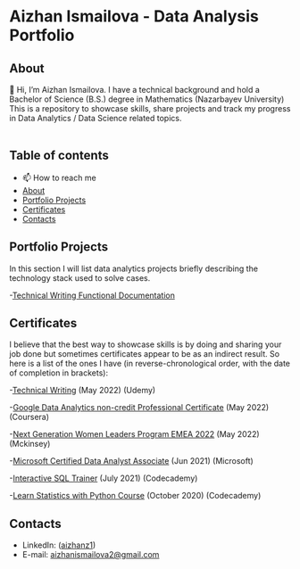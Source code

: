 # Aizhan Ismailova - Data Analysis Portfolio 

## About
👋 Hi, I’m Aizhan Ismailova. I have a technical background and hold a Bachelor of Science (B.S.) degree in Mathematics (Nazarbayev University)
<br>
This is a repository to showcase skills, share projects and track my progress in Data Analytics / Data Science related topics.  
<br>
## Table of contents

- 📫 How to reach me 
- [About](#about)
- [Portfolio Projects](#portfolio-projects)
- [Certificates](#certificates)
- [Contacts](#contacts)


## Portfolio Projects
In this section I will list data analytics projects briefly describing the technology stack used to solve cases.

-[Technical Writing Functional Documentation](https://github.com/aizhanz1/software-writing-aizhan/wiki/Functional-Documentation)

## Certificates
I believe that the best way to showcase skills is by doing and sharing your job done but sometimes certificates appear to be as an indirect result. 
So here is a list of the ones I have (in reverse-chronological order, with the date of completion in brackets):

-[Technical Writing](https://drive.google.com/drive/u/2/folders/1LA5WrxaViWgR14JmzgexRhnvUhR9NPbc) (May 2022) (Udemy)

-[Google Data Analytics non-credit Professional Certificate](https://drive.google.com/drive/u/2/folders/1LA5WrxaViWgR14JmzgexRhnvUhR9NPbc) (May 2022) (Coursera)

-[Next Generation Women Leaders Program EMEA 2022](https://drive.google.com/drive/u/2/folders/1LA5WrxaViWgR14JmzgexRhnvUhR9NPbc) (May 2022) (Mckinsey)

-[Microsoft Certified Data Analyst Associate](https://drive.google.com/drive/u/2/folders/1LA5WrxaViWgR14JmzgexRhnvUhR9NPbc) (Jun 2021) (Microsoft)

-[Interactive SQL Trainer](https://drive.google.com/drive/u/2/folders/1LA5WrxaViWgR14JmzgexRhnvUhR9NPbc) (July 2021) (Codecademy)

-[Learn Statistics with Python Course](https://drive.google.com/drive/u/2/folders/1LA5WrxaViWgR14JmzgexRhnvUhR9NPbc) (October 2020) (Codecademy)


## Contacts
- LinkedIn: ([aizhanz1](https://www.linkedin.com/in/aizhan-ismailova/))
- E-mail: aizhanismailova2@gmail.com
